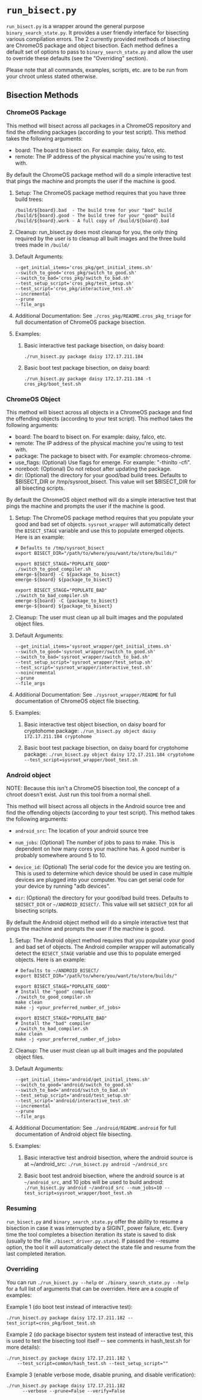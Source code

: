 # `run_bisect.py`

`run_bisect.py` is a wrapper around the general purpose
`binary_search_state.py`. It provides a user friendly interface for
bisecting various compilation errors.  The 2 currently provided
methods of bisecting are ChromeOS package and object bisection. Each
method defines a default set of options to pass to
`binary_search_state.py` and allow the user to override these defaults
(see the "Overriding" section).

Please note that all commands, examples, scripts, etc. are to be run from your
chroot unless stated otherwise.

## Bisection Methods

### ChromeOS Package

This method will bisect across all packages in a ChromeOS repository and find
the offending packages (according to your test script). This method takes the
following arguments:

* board: The board to bisect on. For example: daisy, falco, etc.
* remote: The IP address of the physical machine you're using to test with.

By default the ChromeOS package method will do a simple interactive test that
pings the machine and prompts the user if the machine is good.

1.  Setup: The ChromeOS package method requires that you have three build trees:

    ```
    /build/${board}.bad  - The build tree for your "bad" build
    /build/${board}.good - The build tree for your "good" build
    /build/${board}.work - A full copy of /build/${board}.bad
    ```

1.  Cleanup: run_bisect.py does most cleanup for you, the only thing required by
    the user is to cleanup all built images and the three build trees made in
    `/build/`

1.  Default Arguments:

    ```
    --get_initial_items='cros_pkg/get_initial_items.sh'
    --switch_to_good='cros_pkg/switch_to_good.sh'
    --switch_to_bad='cros_pkg/switch_to_bad.sh'
    --test_setup_script='cros_pkg/test_setup.sh'
    --test_script='cros_pkg/interactive_test.sh'
    --incremental
    --prune
    --file_args
    ```

1.  Additional Documentation: See `./cros_pkg/README.cros_pkg_triage` for full
    documentation of ChromeOS package bisection.

1.  Examples:

    1.  Basic interactive test package bisection, on daisy board:

        ```
        ./run_bisect.py package daisy 172.17.211.184
        ```

    2.  Basic boot test package bisection, on daisy board:

        ```
        ./run_bisect.py package daisy 172.17.211.184 -t cros_pkg/boot_test.sh
        ```

### ChromeOS Object

This method will bisect across all objects in a ChromeOS package and find
the offending objects (according to your test script). This method takes the
following arguments:

* board: The board to bisect on. For example: daisy, falco, etc.
* remote: The IP address of the physical machine you're using to test with.
* package: The package to bisect with. For example: chromeos-chrome.
* use_flags: (Optional) Use flags for emerge. For example: "-thinlto -cfi".
* noreboot: (Optional) Do not reboot after updating the package.
* dir: (Optional) the directory for your good/bad build trees. Defaults to
       $BISECT_DIR or /tmp/sysroot_bisect. This value will set $BISECT_DIR
       for all bisecting scripts.

By default the ChromeOS object method will do a simple interactive test that
pings the machine and prompts the user if the machine is good.

1.  Setup: The ChromeOS package method requires that you populate your good and
    bad set of objects. `sysroot_wrapper` will automatically detect the
    `BISECT_STAGE` variable and use this to populate emerged objects. Here is an
    example:

    ```
    # Defaults to /tmp/sysroot_bisect
    export BISECT_DIR="/path/to/where/you/want/to/store/builds/"

    export BISECT_STAGE="POPULATE_GOOD"
    ./switch_to_good_compiler.sh
    emerge-${board} -C ${package_to_bisect}
    emerge-${board} ${package_to_bisect}

    export BISECT_STAGE="POPULATE_BAD"
    ./switch_to_bad_compiler.sh
    emerge-${board} -C {package_to_bisect}
    emerge-${board} ${package_to_bisect}
    ```

1.  Cleanup: The user must clean up all built images and the populated object
    files.

1.  Default Arguments:

    ```
    --get_initial_items='sysroot_wrapper/get_initial_items.sh'
    --switch_to_good='sysroot_wrapper/switch_to_good.sh'
    --switch_to_bad='sysroot_wrapper/switch_to_bad.sh'
    --test_setup_script='sysroot_wrapper/test_setup.sh'
    --test_script='sysroot_wrapper/interactive_test.sh'
    --noincremental
    --prune
    --file_args
    ```

1.  Additional Documentation: See `./sysroot_wrapper/README` for full
    documentation of ChromeOS object file bisecting.

1.  Examples:

    1.  Basic interactive test object bisection, on daisy board for cryptohome
        package: `./run_bisect.py object daisy 172.17.211.184 cryptohome`

    2.  Basic boot test package bisection, on daisy board for cryptohome
        package: `./run_bisect.py object daisy 172.17.211.184 cryptohome
        --test_script=sysroot_wrapper/boot_test.sh`

### Android object

NOTE: Because this isn't a ChromeOS bisection tool, the concept of a
      chroot doesn't exist. Just run this tool from a normal shell.

This method will bisect across all objects in the Android source tree and
find the offending objects (according to your test script). This method takes
the following arguments:

*   `android_src`: The location of your android source tree

*   `num_jobs`: (Optional) The number of jobs to pass to make. This is dependent
    on how many cores your machine has. A good number is probably somewhere
    around 5 to 10.

*   `device_id`: (Optional) The serial code for the device you are testing on.
    This is used to determine which device should be used in case multiple
    devices are plugged into your computer. You can get serial code for your
    device by running "adb devices".

*   `dir`: (Optional) the directory for your good/bad build trees. Defaults to
    `$BISECT_DIR` or `~/ANDROID_BISECT/`. This value will set `$BISECT_DIR` for
    all bisecting scripts.

  By default the Android object method will do a simple interactive test that
  pings the machine and prompts the user if the machine is good.

1.  Setup: The Android object method requires that you populate your good and
    bad set of objects. The Android compiler wrapper will automatically detect
    the `BISECT_STAGE` variable and use this to populate emerged objects. Here
    is an example:

    ```
    # Defaults to ~/ANDROID_BISECT/
    export BISECT_DIR="/path/to/where/you/want/to/store/builds/"

    export BISECT_STAGE="POPULATE_GOOD"
    # Install the "good" compiler
    ./switch_to_good_compiler.sh
    make clean
    make -j <your_preferred_number_of_jobs>

    export BISECT_STAGE="POPULATE_BAD"
    # Install the "bad" compiler
    ./switch_to_bad_compiler.sh
    make clean
    make -j <your_preferred_number_of_jobs>
    ```

1.  Cleanup: The user must clean up all built images and the populated object
    files.

1.  Default Arguments:

    ```
    --get_initial_items='android/get_initial_items.sh'
    --switch_to_good='android/switch_to_good.sh'
    --switch_to_bad='android/switch_to_bad.sh'
    --test_setup_script='android/test_setup.sh'
    --test_script='android/interactive_test.sh'
    --incremental
    --prune
    --file_args
    ```

1.  Additional Documentation: See `./android/README.android` for full
    documentation of Android object file bisecting.

1.  Examples:

    1.  Basic interactive test android bisection, where the android source is at
        ~/android_src: `./run_bisect.py android ~/android_src`

    2. Basic boot test android bisection, where the android source is at
       `~/android_src`, and 10 jobs will be used to build android:
       `./run_bisect.py
       android ~/android_src --num_jobs=10
       --test_script=sysroot_wrapper/boot_test.sh`

### Resuming

`run_bisect.py` and `binary_search_state.py` offer the
ability to resume a bisection in case it was interrupted by a
SIGINT, power failure, etc. Every time the tool completes a
bisection iteration its state is saved to disk (usually to the file
`./bisect_driver.py.state`). If passed the --resume option, the tool
it will automatically detect the state file and resume from the last
completed iteration.

### Overriding

You can run `./run_bisect.py --help` or `./binary_search_state.py
--help` for a full list of arguments that can be overriden. Here are
a couple of examples:

Example 1 (do boot test instead of interactive test):

```
./run_bisect.py package daisy 172.17.211.182 --test_script=cros_pkg/boot_test.sh
```

Example 2 (do package bisector system test instead of interactive test, this
           is used to test the bisecting tool itself -- see comments in
           hash_test.sh for more details):

```
./run_bisect.py package daisy 172.17.211.182 \
    --test_script=common/hash_test.sh --test_setup_script=""
```

Example 3 (enable verbose mode, disable pruning, and disable verification):

```
./run_bisect.py package daisy 172.17.211.182
      --verbose --prune=False --verify=False
```

